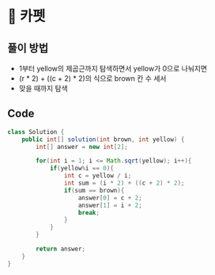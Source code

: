 # 📘 카펫

## 풀이 방법
- 1부터 yellow의 제곱근까지 탐색하면서 yellow가 0으로 나눠지면
- (r * 2) + ((c + 2) * 2)의 식으로 brown 칸 수 세서
- 맞을 때까지 탐색

## Code

```java
class Solution {
	public int[] solution(int brown, int yellow) {
		int[] answer = new int[2];

		for(int i = 1; i <= Math.sqrt(yellow); i++){
			if(yellow%i == 0){
				int c = yellow / i;
				int sum = (i * 2) + ((c + 2) * 2);
				if(sum == brown){
					answer[0] = c + 2;
					answer[1] = i + 2;
					break;
				}
			}
		}

		return answer;
	}
}
```